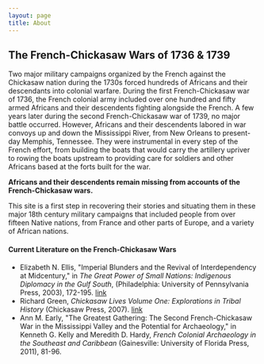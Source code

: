 ```yaml
---
layout: page
title: About
---
```

## The French-Chickasaw Wars of 1736 & 1739

Two major military campaigns organized by the French against the Chickasaw nation during the 1730s forced hundreds of Africans 
and their descendants into colonial warfare. During the first French-Chickasaw war of 1736, the French colonial army included
over one hundred and fifty armed Africans and their descendents fighting alongside the French. A few years later during the second
French-Chickasaw war of 1739, no major battle occurred. However, Africans and their descendents labored in war convoys up and down
the Mississippi River, from New Orleans to present-day Memphis, Tennessee. They were instrumental in every step of the French effort,
from building the boats that would carry the artillery upriver to rowing the boats upstream to providing care for soldiers and other Africans based at the forts built for the war. 

**Africans and their descendents remain missing from accounts of the French-Chickasaw wars.** 

This site is a first step in recovering their stories and situating them in these major 18th century military campaigns 
that included people from over fifteen Native nations, from France and other parts of Europe, and a variety of African nations. 

#### Current Literature on the French-Chickasaw Wars
* Elizabeth N. Ellis, "Imperial Blunders and the Revival of Interdependency at Midcentury," in _The Great Power of Small Nations: Indigenous Diplomacy in the Gulf South_, (Philadelphia: University of Pennsylvania Press, 2003), 172-195. [link](https://www-jstor-org.proxy1.library.jhu.edu/stable/j.ctv2g7v1p5.9)
* Richard Green, _Chickasaw Lives Volume One: Explorations in Tribal History_ (Chickasaw Press, 2007). [link](https://chickasawpress.com/Books/Chickasaw-Lives-Volume-One-Explorations-in-Tribal.aspx#credits)
* Ann M. Early, "The Greatest Gathering: The Second French-Chickasaw War in the Mississippi Valley and the Potential for Archaeology," in Kenneth G. Kelly and Meredith D. Hardy, _French Colonial Archaeology in the Southeast and Caribbean_ (Gainesville: University of Florida Press, 2011), 81-96.
